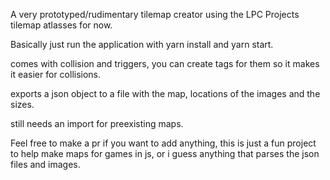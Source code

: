 A very prototyped/rudimentary tilemap creator using the LPC Projects tilemap atlasses for now.

Basically just run the application with yarn install and yarn start.

comes with collision and triggers, you can create tags for them so it makes it easier for collisions.

exports a json object to a file with the map, locations of the images and the sizes.

still needs an import for preexisting maps.

Feel free to make a pr if you want to add anything, this is just a fun project to help make maps for games in js, or i guess anything that parses the json files and images.



